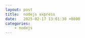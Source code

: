 ```yaml
---
layout: post
title:  nodejs express
date:   2025-02-17 13:01:30 +0800
categories: 
    - nodejs
---
```


